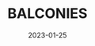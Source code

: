 ---
component: "service2_banner"
date: "2023-01-25"
title: BALCONIES
text: "A MESSAGE TO BE DETERMINED"
textColor: white
featuredImage: ../../../imagestemporary_service_banner.webp
---